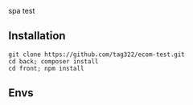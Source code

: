 spa test 

## Installation

`git clone https://github.com/tag322/ecom-test.git`\
`cd back; composer install`\
`cd front; npm install`

## Envs

```



```


